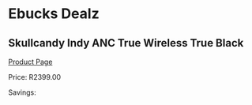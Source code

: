 
# Ebucks Dealz
## Skullcandy Indy ANC True Wireless True Black
[Product Page](https://www.ebucks.com/web/shop/productSelected.do?prodId=1179022665&catId=1048640943)

Price: R2399.00

Savings: 


	